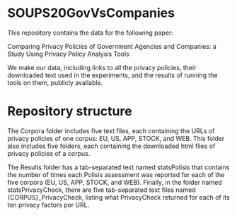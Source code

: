 # SOUPS20GovVsCompanies

This repository contains the data for the following paper:

Comparing Privacy Policies of Government Agencies and Companies: a Study Using Privacy Policy Analysis Tools

We make our data, including links to all the privacy policies, their downloaded text used in the experiments, and the results of running the tools on them, publicly available.

# Repository structure 
The Corpora folder includes five text files, each containing the URLs of privacy policies of one corpus: EU, US, APP, STOCK, and WEB. This folder also includes five folders, each containing the downloaded html files of privacy policies of a corpus.

The Results folder has a tab-separated text named statsPolisis that contains the number of times each Polisis assessment was reported for each of the five corpora (EU, US, APP, STOCK, and WEB). Finally, in the folder named statsPrivacyCheck, there are five tab-separated text files named {CORPUS}_PrivacyCheck, listing what PrivacyCheck returned for each of its ten privacy factors per URL.
